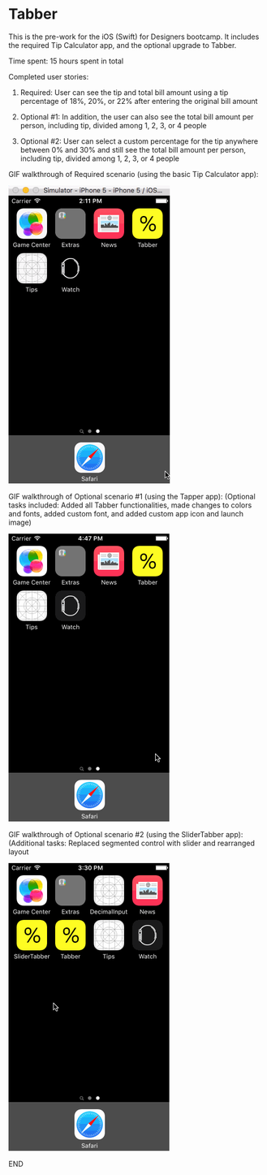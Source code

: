# Tabber

This is the pre-work for the iOS (Swift) for Designers bootcamp. It includes the required Tip Calculator app, and the optional upgrade to Tabber.

Time spent: 15 hours spent in total

Completed user stories:

1) Required: User can see the tip and total bill amount using a tip percentage of 18%, 20%, or 22% after entering the original bill amount

2) Optional #1: In addition, the user can also see the total bill amount per person, including tip, divided among 1, 2, 3, or 4 people 

3) Optional #2: User can select a custom percentage for the tip anywhere between 0% and 30% and still see the total bill amount per person, including tip, divided among 1, 2, 3, or 4 people

GIF walkthrough of Required scenario (using the basic Tip Calculator app): 

![Alt text](https://github.com/flamencoflsh/TipCalculator/blob/master/TipCalculator/Assets.xcassets/Tip%20Calculator.gif)

GIF walkthrough of Optional scenario #1 (using the Tapper app):
(Optional tasks included: Added all Tabber functionalities, made changes to colors and fonts, added custom font, and added custom app icon and launch image)

![Alt text](https://github.com/flamencoflsh/Tabber/blob/master/Tabber/Assets.xcassets/Tabber.gif)

GIF walkthrough of Optional scenario #2 (using the SliderTabber app):
(Additional tasks: Replaced segmented control with slider and rearranged layout

![Alt text](https://raw.githubusercontent.com/flamencoflsh/SliderTabber/master/TabberV2/Assets.xcassets/SliderTabber.gif)

END

